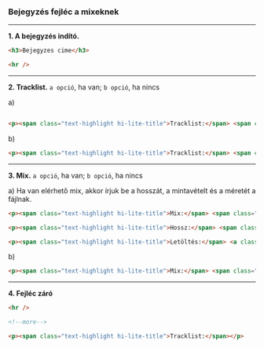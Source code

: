 ### Bejegyzés fejléc a mixeknek

---

**1. A bejegyzés indító.**

```HTML
<h3>Bejegyzes cime</h3>

<hr />
```

---

**2. Tracklist.** `a opció`, ha van; `b opció`, ha nincs

a)

``` HTML

<p><span class="text-highlight hi-lite-title">Tracklist:</span> <span class="text-highlight hi-lite-content hi-lite-yes">van</span></p>

```

b)

``` HTML
<p><span class="text-highlight hi-lite-title">Tracklist:</span> <span class="text-highlight hi-lite-content hi-lite-no">nincs</span></p>
```

---

**3. Mix.** `a opció`, ha van; `b opció`, ha nincs

a) Ha van elérhető mix, akkor írjuk be a hosszát, a mintavételt és a méretét a fájlnak.

``` HTML
<p><span class="text-highlight hi-lite-title">Mix:</span> <span class="text-highlight hi-lite-content hi-lite-yes">van</span></p>

<p><span class="text-highlight hi-lite-title">Hossz:</span> <span class="text-highlight hi-lite-content hi-lite-yes">?</span></p>

<p><span class="text-highlight hi-lite-title">Letöltés:</span> <a class="letoltes" href=""><span class="text-highlight hi-lite-content hi-lite-yes">128kbps MP3 / 150MB</span></a></p>
```

b)

``` HTML
<p><span class="text-highlight hi-lite-title">Mix:</span> <span class="text-highlight hi-lite-content hi-lite-no">nincs</span></p>
```

---

**4. Fejléc záró**

``` HTML
<hr />

<!--more-->

<p><span class="text-highlight hi-lite-title">Tracklist:</span></p>
```